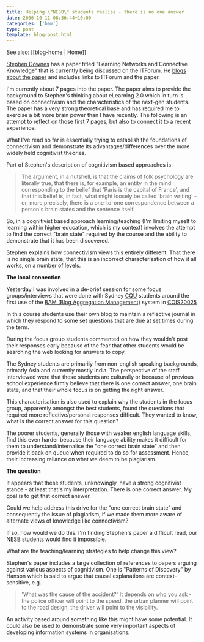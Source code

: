 ```yaml
---
title: Helping \"NESB\" students realise - there is no one answer
date: 2006-10-11 08:36:44+10:00
categories: ['bam']
type: post
template: blog-post.html
---
```


See also: [[blog-home | Home]]

[Stephen Downes](http://www.downes.ca) has a paper titled "Learning Networks and Connective Knowledge" that is currently being discussed on the ITForum. He [blogs about the paper](http://www.downes.ca/cgi-bin/page.cgi?post=36031) and includes links to ITForum and the paper.

I'm currently about 7 pages into the paper. The paper aims to provide the background to Stephen's thinking about eLearning 2.0 which in turn is based on connectivism and the characteristics of the next-gen students. The paper has a very strong theoretical base and has required me to exercise a bit more brain power than I have recently. The following is an attempt to reflect on those first 7 pages, but also to connect it to a recent experience.

What I've read so far is essentially trying to establish the foundations of connectivism and demonstrate its advantages/differences over the more widely held cognitivist theories.

Part of Stephen's description of cognitivism based approaches is

> The argument, in a nutshell, is that the claims of folk psychology are literally true, that there is, for example, an entity in the mind corresponding to the belief that 'Paris is the capital of France', and that this belief is, in fact, what might loosely be called 'brain writing' - or, more precisely, there is a one-to-one correspondence between a person's brain states and the sentence itself.

So, in a cognitivist based approach learning/teaching (I'm limiting myself to learning within higher education, which is my context) involves the attempt to find the correct "brain state" required by the course and the ability to demonstrate that it has been discovered.

Stephen explains how connectivism views this entirely different. That there is no single brain state, that this is an incorrect characterisation of how it all works, on a number of levels.

**The local connection**

Yesterday I was involved in a de-brief session for some focus groups/interviews that were done with Sydney [CQU](http://www.cqu.edu.au) students around the first use of the [BAM (Blog Aggregation Management)](http://cq-pan.cqu.edu.au/david-jones/Projects/BAM/) system in [COIS20025](http://webfuse.cqu.edu.au/Courses/2006/T2/COIS20025/Assessment/Item_3/)

In this course students use their own blog to maintain a reflective journal in which they respond to some set questions that are due at set times during the term.

During the focus group students commented on how they wouldn't post their responses early because of the fear that other students would be searching the web looking for answers to copy.

The Sydney students are primarily from non-english speaking backgrounds, primarly Asia and currently mostly India. The perspective of the staff interviewed were that these students are culturally or because of previous school experience firmly believe that there is one correct answer, one brain state, and that their whole focus is on getting the right answer.

This characterisation is also used to explain why the students in the focus group, apparently amongst the best students, found the questions that required more reflective/personal responses difficult. They wanted to know, what is the correct answer for this question?

The poorer students, generally those with weaker english language skills, find this even harder because their language ability makes it difficult for them to understand/internalise the "one correct brain state" and then provide it back on queue when required to do so for assessment. Hence, their increasing reliance on what we deem to be plagiarism.

**The question**

It appears that these students, unknowingly, have a strong cognitivist stance - at least that's my interpretation. There is one correct answer. My goal is to get that correct answer.

Could we help address this drive for the "one correct brain state" and consequently the issue of plagiarism, if we made them more aware of alternate views of knowledge like connectivism?

If so, how would we do this. I'm finding Stephen's paper a difficult read, our NESB students would find it impossible.

What are the teaching/learning strategies to help change this view?

Stephen's paper includes a large collection of references to papers arguing against various aspects of cognitivism. One is "Patterns of Discovery" by Hanson which is said to argue that causal explanations are context-sensitive, e.g.

> 'What was the cause of the accident?' It depends on who you ask - the police officer will point to the speed, the urban planner will point to the road design, the driver will point to the visibility.

An activity based around something like this might have some potential. It could also be used to demonstrate some very important aspects of developing information systems in organisations.